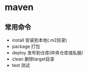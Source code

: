 # maven

## 常用命令

* install 安装到本地(.m2目录)
* package 打包
* deploy 发布到仓库(中央仓库或私服)
* clean 删除target目录
* test 测试
